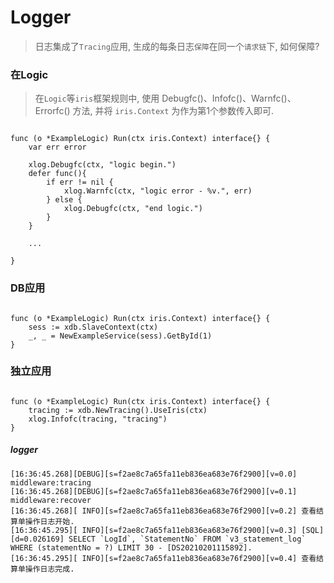 # Logger

> 日志集成了`Tracing`应用, 生成的每条日志`保障`在同一个`请求链`下, 如何保障?

### 在Logic

> 在`Logic`等`iris`框架规则中, 使用 Debugfc()、Infofc()、Warnfc()、Errorfc() 方法, 并将 `iris.Context` 为作为第1个参数传入即可.

```text

func (o *ExampleLogic) Run(ctx iris.Context) interface{} {
    var err error

    xlog.Debugfc(ctx, "logic begin.")
    defer func(){
        if err != nil {
            xlog.Warnfc(ctx, "logic error - %v.", err)
        } else {
            xlog.Debugfc(ctx, "end logic.")
        }
    }
    
    ...
    
}

```

### DB应用

```text

func (o *ExampleLogic) Run(ctx iris.Context) interface{} {
    sess := xdb.SlaveContext(ctx)
    _, _ = NewExampleService(sess).GetById(1)
}

```

### 独立应用

```text

func (o *ExampleLogic) Run(ctx iris.Context) interface{} {
    tracing := xdb.NewTracing().UseIris(ctx)
    xlog.Infofc(tracing, "tracing")
}

```


##### logger

```text
[16:36:45.268][DEBUG][s=f2ae8c7a65fa11eb836ea683e76f2900][v=0.0] middleware:tracing
[16:36:45.268][DEBUG][s=f2ae8c7a65fa11eb836ea683e76f2900][v=0.1] middleware:recover
[16:36:45.268][ INFO][s=f2ae8c7a65fa11eb836ea683e76f2900][v=0.2] 查看结算单操作日志开始.
[16:36:45.295][ INFO][s=f2ae8c7a65fa11eb836ea683e76f2900][v=0.3] [SQL][d=0.026169] SELECT `LogId`, `StatementNo` FROM `v3_statement_log` WHERE (statementNo = ?) LIMIT 30 - [DS20210201115892].
[16:36:45.295][ INFO][s=f2ae8c7a65fa11eb836ea683e76f2900][v=0.4] 查看结算单操作日志完成.
```
